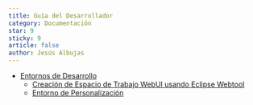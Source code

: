```yaml
---
title: Guía del Desarrollador
category: Documentación
star: 9
sticky: 9
article: false
author: Jesús Albujas
---
```


- [Entornos de Desarrollo](./development-environments.md)
  - [Creación de Espacio de Trabajo WebUI usando Eclipse Webtool](creating-webui-workspace-using-eclipse-webtool.md)
  - [Entorno de Personalización](customization-environment.md)
